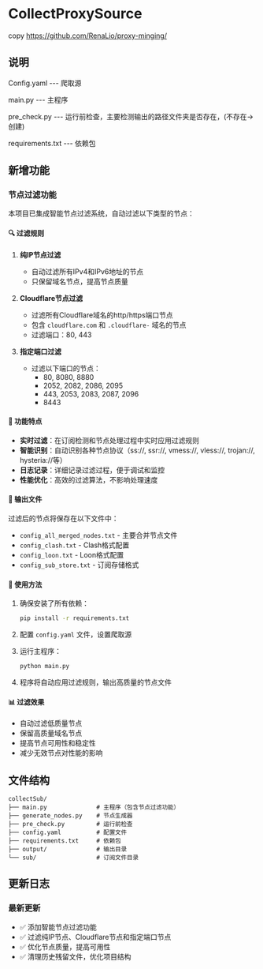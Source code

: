 # CollectProxySource

copy https://github.com/RenaLio/proxy-minging/

## 说明

Config.yaml	--- 爬取源

main.py --- 主程序

pre_check.py --- 运行前检查，主要检测输出的路径文件夹是否存在，(不存在->创建)

requirements.txt --- 依赖包

## 新增功能

### 节点过滤功能

本项目已集成智能节点过滤系统，自动过滤以下类型的节点：

#### 🔍 **过滤规则**

1. **纯IP节点过滤**
   - 自动过滤所有IPv4和IPv6地址的节点
   - 只保留域名节点，提高节点质量

2. **Cloudflare节点过滤**
   - 过滤所有Cloudflare域名的http/https端口节点
   - 包含 `cloudflare.com` 和 `.cloudflare-` 域名的节点
   - 过滤端口：80, 443

3. **指定端口过滤**
   - 过滤以下端口的节点：
     - 80, 8080, 8880
     - 2052, 2082, 2086, 2095
     - 443, 2053, 2083, 2087, 2096
     - 8443

#### 🚀 **功能特点**

- **实时过滤**：在订阅检测和节点处理过程中实时应用过滤规则
- **智能识别**：自动识别各种节点协议（ss://, ssr://, vmess://, vless://, trojan://, hysteria://等）
- **日志记录**：详细记录过滤过程，便于调试和监控
- **性能优化**：高效的过滤算法，不影响处理速度

#### 📁 **输出文件**

过滤后的节点将保存在以下文件中：
- `config_all_merged_nodes.txt` - 主要合并节点文件
- `config_clash.txt` - Clash格式配置
- `config_loon.txt` - Loon格式配置
- `config_sub_store.txt` - 订阅存储格式

#### 🔧 **使用方法**

1. 确保安装了所有依赖：
   ```bash
   pip install -r requirements.txt
   ```

2. 配置 `config.yaml` 文件，设置爬取源

3. 运行主程序：
   ```bash
   python main.py
   ```

4. 程序将自动应用过滤规则，输出高质量的节点文件

#### 📊 **过滤效果**

- 自动过滤低质量节点
- 保留高质量域名节点
- 提高节点可用性和稳定性
- 减少无效节点对性能的影响

## 文件结构

```
collectSub/
├── main.py              # 主程序（包含节点过滤功能）
├── generate_nodes.py    # 节点生成器
├── pre_check.py         # 运行前检查
├── config.yaml          # 配置文件
├── requirements.txt     # 依赖包
├── output/              # 输出目录
└── sub/                 # 订阅文件目录
```

## 更新日志

### 最新更新
- ✅ 添加智能节点过滤功能
- ✅ 过滤纯IP节点、Cloudflare节点和指定端口节点
- ✅ 优化节点质量，提高可用性
- ✅ 清理历史残留文件，优化项目结构

